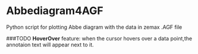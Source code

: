 Abbediagram4AGF
===============

Python script for plotting Abbe diagram with the data in zemax .AGF file 

###TODO
**HoverOver** feature: when the cursor hovers over a data point,the annotaion text will appear next to it.
